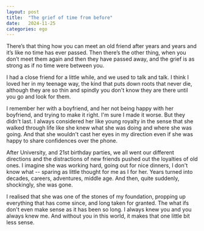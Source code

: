 ```yaml
---
layout: post
title:  "The grief of time from before"
date:   2024-11-25
categories: ego 
---
```


There’s that thing how you can meet an old friend after years and years and it’s like no time has ever passed. Then there’s the other thing, when you don’t meet them again and then they have passed away, and the grief is as strong as if no time were between you. 

I had a close friend for a little while, and we used to talk and talk. I think I loved her in my teenage way, the kind that puts down roots that never die, although they are so thin and spindly you don't know they are there until you go and look for them. 

I remember her with a boyfriend, and her not being happy with her boyfriend, and trying to make it right. I'm sure I made it worse. But they didn't last. I always considered her like young royalty in the sense that she walked through life like she knew what she was doing and where she was going. And that she wouldn't cast her eyes in my direction even if she was happy to share confidences over the phone.

After University, and 21st birthday parties, we all went our different directions and the distractions of new friends pushed out the loyalties of old ones. I imagine she was working hard, going out for nice dinners, I don't know what -- sparing as little thought for me as I for her. Years turned into decades, careers, adventures, middle age. And then, quite suddenly, shockingly, she was gone. 

I realised that she was one of the stones of my foundation, propping up everything that has come since, and long taken for granted. The what ifs don't even make sense as it has been so long. I always knew you and you always knew me. And without you in this world, it makes that one little bit less sense. 

